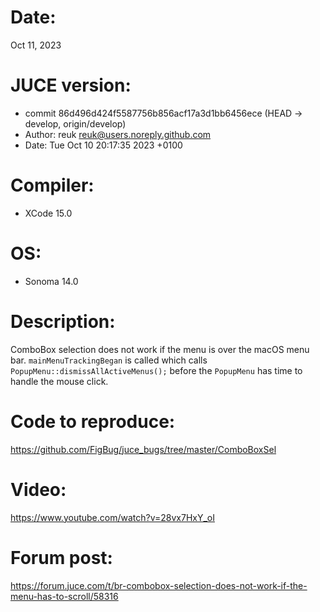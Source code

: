 # Date:

Oct 11, 2023

# JUCE version: 

* commit 86d496d424f5587756b856acf17a3d1bb6456ece (HEAD -> develop, origin/develop)
* Author: reuk <reuk@users.noreply.github.com>
* Date:   Tue Oct 10 20:17:35 2023 +0100

# Compiler:

 * XCode 15.0

# OS:

* Sonoma 14.0

# Description:

ComboBox selection does not work if the menu is over the macOS menu bar. `mainMenuTrackingBegan` is called which calls `PopupMenu::dismissAllActiveMenus();` before the `PopupMenu` has time to handle the mouse click.

# Code to reproduce:

https://github.com/FigBug/juce_bugs/tree/master/ComboBoxSel

# Video:

https://www.youtube.com/watch?v=28vx7HxY_oI

# Forum post:

https://forum.juce.com/t/br-combobox-selection-does-not-work-if-the-menu-has-to-scroll/58316